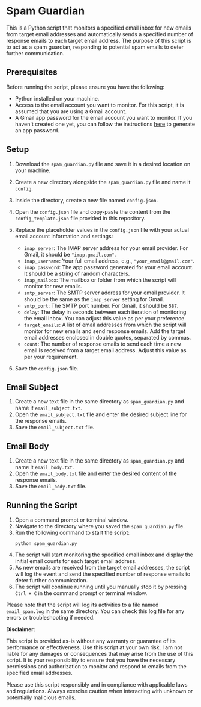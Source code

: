 # Spam Guardian

This is a Python script that monitors a specified email inbox for new emails from target email addresses and automatically sends a specified number of response emails to each target email address. The purpose of this script is to act as a spam guardian, responding to potential spam emails to deter further communication.

## Prerequisites

Before running the script, please ensure you have the following:
- Python installed on your machine.
- Access to the email account you want to monitor. For this script, it is assumed that you are using a Gmail account.
- A Gmail app password for the email account you want to monitor. If you haven't created one yet, you can follow the instructions [here](https://support.google.com/accounts/answer/185833?hl=en) to generate an app password.

## Setup

1. Download the `spam_guardian.py` file and save it in a desired location on your machine.
2. Create a new directory alongside the `spam_guardian.py` file and name it `config`.
3. Inside the directory, create a new file named `config.json`.
4. Open the `config.json` file and copy-paste the content from the `config_template.json` file provided in this repository.
5. Replace the placeholder values in the `config.json` file with your actual email account information and settings:

    - `imap_server`: The IMAP server address for your email provider. For Gmail, it should be `"imap.gmail.com"`.
    - `imap_username`: Your full email address, e.g., `"your_email@gmail.com"`.
    - `imap_password`: The app password generated for your email account. It should be a string of random characters.
    - `imap_mailbox`: The mailbox or folder from which the script will monitor for new emails.
    - `smtp_server`: The SMTP server address for your email provider. It should be the same as the `imap_server` setting for Gmail.
    - `smtp_port`: The SMTP port number. For Gmail, it should be `587`.
    - `delay`: The delay in seconds between each iteration of monitoring the email inbox. You can adjust this value as per your preference.
    - `target_emails`: A list of email addresses from which the script will monitor for new emails and send response emails. Add the target email addresses enclosed in double quotes, separated by commas.
    - `count`: The number of response emails to send each time a new email is received from a target email address. Adjust this value as per your requirement. 

6. Save the `config.json` file.

## Email Subject

1. Create a new text file in the same directory as `spam_guardian.py` and name it `email_subject.txt`.
2. Open the `email_subject.txt` file and enter the desired subject line for the response emails.
3. Save the `email_subject.txt` file.

## Email Body

1. Create a new text file in the same directory as `spam_guardian.py` and name it `email_body.txt`.
2. Open the `email_body.txt` file and enter the desired content of the response emails.
3. Save the `email_body.txt` file.

## Running the Script

1. Open a command prompt or terminal window.
2. Navigate to the directory where you saved the `spam_guardian.py` file.
3. Run the following command to start the script:
   ```
   python spam_guardian.py
   ```
4. The script will start monitoring the specified email inbox and display the initial email counts for each target email address.
5. As new emails are received from the target email addresses, the script will log the event and send the specified number of response emails to deter further communication.
6. The script will continue running until you manually stop it by pressing `Ctrl + C` in the command prompt or terminal window.

Please note that the script will log its activities to a file named `email_spam.log` in the same directory. You can check this log file for any errors or troubleshooting if needed.

**Disclaimer:**

This script is provided as-is without any warranty or guarantee of its performance or effectiveness. Use this script at your own risk.  I am not liable for any damages or consequences that may arise from the use of this script. It is your responsibility to ensure that you have the necessary permissions and authorization to monitor and respond to emails from the specified email addresses.

Please use this script responsibly and in compliance with applicable laws and regulations. Always exercise caution when interacting with unknown or potentially malicious emails.
